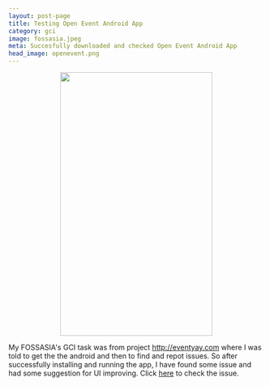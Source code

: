 ```yaml
---
layout: post-page
title: Testing Open Event Android App
category: gci
image: fossasia.jpeg
meta: Succesfully downloaded and checked Open Event Android App
head_image: openevent.png
---
```


<div style="text-align: center;">
<img src="{{site.baseurl}}/img/{{page.head_image}}" width="300px" height="520px" />
</div>

My FOSSASIA's GCI task was from project <a href="http://eventyay.com"/>http://eventyay.com
where I was told to get the the android and then to find and repot issues. So after successfully installing and running the app, I have found some issue and had some
suggestion for UI improving. Click <a href="https://github.com/fossasia/open-event-android/issues/798">here</a> to check the issue.  
